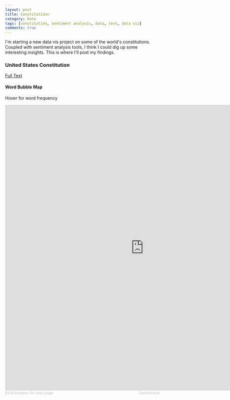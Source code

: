 ```yaml
---
layout: post
title: Constitutions
category: Data
tags: [constitution, sentiment analysis, data, text, data viz]
comments: true
---
```



I'm starting a new data vis project on some of the world's constitutions. Coupled with sentiment analysis tools, I think I could dig up some interesting insights. This is where I'll post my findings.


<h3>United States Constitution</h3>
<a href="http://sbrks.github.io/constitution/">Full Text</a>

<h4>Word Bubble Map</h4>
<p>Hover for word frequency</p>
<!--BEGIN infocaptor_embed This is the embedable widget,just paste the code from BEGIN...END.Powered by http://www.infocaptor.com-->

<div><iframe scrolling="no" frameborder=0 
src="http://www.infocaptor.com/bubble-my-page?size=900&mode=embed&url=https://sbrks.github.io/constitution/" width=900 height=930></iframe><div><a  style="font-size:12px;color:#C2C2C2;text-decoration:none; " href="http://www.infocaptor.com/bubble-my-page" arget="_infocaptor" >Build bubbles for your page </a><a  style="font-size:12px;color:#C2C2C2;text-decoration:none;float:right;" href="http://www.infocaptor.com" target="_infocaptor">Dashboards</a></div>
</div>
<!--END infocaptor_embed-->



